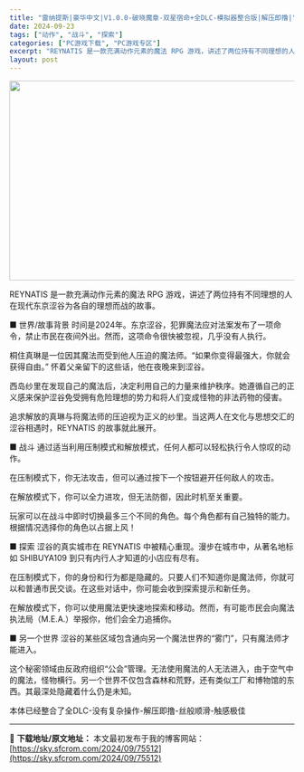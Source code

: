 ```yaml
---
title: "雷纳提斯|豪华中文|V1.0.0-破晓魔章-双星宿命+全DLC-模拟器整合版|解压即撸|"
date: 2024-09-23
tags: ["动作", "战斗", "探索"]
categories: ["PC游戏下载", "PC游戏专区"]
excerpt: "REYNATIS 是一款充满动作元素的魔法 RPG 游戏，讲述了两位持有不同理想的人在现代东京涩谷为各自的理想而战的故事。 ■ 世界/故事背景 时间是2024年。东京涩谷，犯罪魔法应对法案发布了一项命令，禁止市民在夜间外出。然而，这项命令很快被忽视，几乎没有人执行。 桐住真琳是一位因其魔法而受到他人&hellip;"
layout: post
---
```


<img class="aligncenter size-full wp-image-75466" src="https://sky.sfcrom.com/wp-content/uploads/2024/09/2024092312213514.webp" alt="" width="616" height="353" />

REYNATIS 是一款充满动作元素的魔法 RPG 游戏，讲述了两位持有不同理想的人在现代东京涩谷为各自的理想而战的故事。

■ 世界/故事背景
时间是2024年。东京涩谷，犯罪魔法应对法案发布了一项命令，禁止市民在夜间外出。然而，这项命令很快被忽视，几乎没有人执行。

桐住真琳是一位因其魔法而受到他人压迫的魔法师。“如果你变得最强大，你就会获得自由。” 怀着父亲留下的这些话，他在夜晚来到涩谷。

西岛纱里在发现自己的魔法后，决定利用自己的力量来维护秩序。她遵循自己的正义感来保护涩谷免受拥有危险理想的势力和将人们变成怪物的非法药物的侵害。

追求解放的真琳与将魔法师的压迫视为正义的纱里。当这两人在文化与思想交汇的涩谷相遇时，REYNATIS 的故事就此展开。

■ 战斗
通过适当利用压制模式和解放模式，任何人都可以轻松执行令人惊叹的动作。

在压制模式下，你无法攻击，但可以通过按下一个按钮避开任何敌人的攻击。

在解放模式下，你可以全力进攻，但无法防御，因此时机至关重要。

玩家可以在战斗中即时切换最多三个不同的角色。每个角色都有自己独特的能力。根据情况选择你的角色以占据上风！

■ 探索
涩谷的真实城市在 REYNATIS 中被精心重现。漫步在城市中，从著名地标如 SHIBUYA109 到只有内行人才知道的小店应有尽有。

在压制模式下，你的身份和行为都是隐藏的。只要人们不知道你是魔法师，你就可以和普通市民交谈。在这些对话中，你可能会收到探索提示和新任务。

在解放模式下，你可以使用魔法更快速地探索和移动。然而，有可能市民会向魔法执法局（M.E.A.）举报你，他们会全力追捕你。

■ 另一个世界
涩谷的某些区域包含通向另一个魔法世界的“雾门”，只有魔法师才能进入。

这个秘密领域由反政府组织“公会”管理。无法使用魔法的人无法进入，由于空气中的魔法，怪物横行。另一个世界不仅包含森林和荒野，还有类似工厂和博物馆的东西。其最深处隐藏着什么仍是未知。

本体已经整合了全DLC-没有复杂操作-解压即撸-丝般顺滑-触感极佳

---
📖 **下载地址/原文地址：** 本文最初发布于我的博客网站：[https://sky.sfcrom.com/2024/09/75512](https://sky.sfcrom.com/2024/09/75512)
